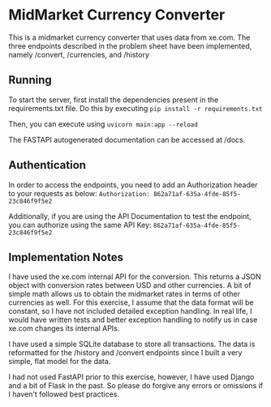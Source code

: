 
# MidMarket Currency Converter

This is a midmarket currency converter that uses data from xe.com. The three endpoints described in the problem sheet have been implemented, namely /convert, /currencies, and /history

## Running

To start the server, first install the dependencies present in the requirements.txt file. Do this by executing `pip install -r requirements.txt`

Then, you can execute using `uvicorn main:app --reload `

The FASTAPI autogenerated documentation can be accessed at /docs. 

## Authentication

In order to access the endpoints, you need to add an Authorization header to your requests as below:
`Authorization: 862a71af-635a-4fde-85f5-23c846f9f5e2`

Additionally, if you are using the API Documentation to test the endpoint, you can authorize using the same API Key: `862a71af-635a-4fde-85f5-23c846f9f5e2`

## Implementation Notes
I have used the xe.com internal API for the conversion. This returns a JSON object with conversion rates between USD and other currencies. A bit of simple math allows us to obtain the midmarket rates in terms of other currencies as well. For this exercise, I assume that the data format will be constant, so I have not included detailed exception handling. In real life, I would have written tests and better exception handling to notify us in case xe.com changes its internal APIs. 

I have used a simple SQLite database to store all transactions. The data is reformatted for the /history and /convert endpoints since I built a very simple, flat model for the data. 

I had not used FastAPI prior to this exercise, however, I have used Django and a bit of Flask in the past. So please do forgive any errors or omissions if I haven't followed best practices. 
